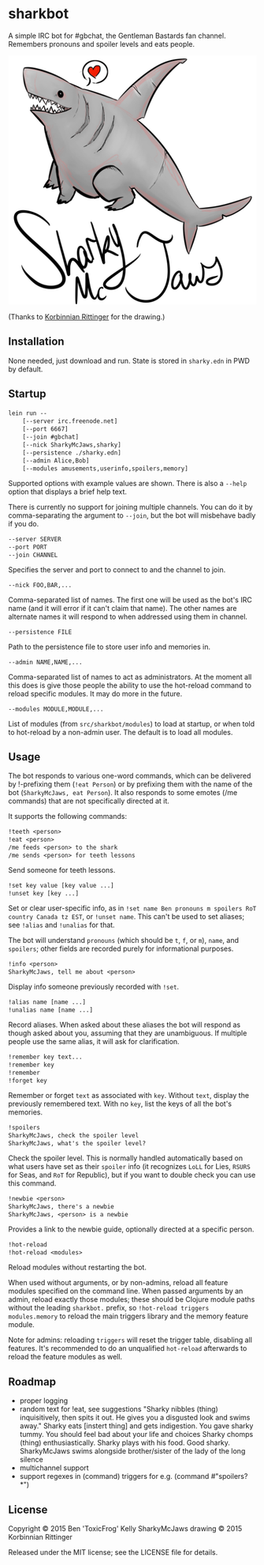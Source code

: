 # sharkbot

A simple IRC bot for #gbchat, the Gentleman Bastards fan channel. Remembers pronouns and spoiler levels and eats people.

![kickin' rad shark portrait](https://raw.githubusercontent.com/ToxicFrog/sharkbot/master/sharky.png)

(Thanks to [Korbinnian Rittinger](http://korvidian.tumblr.com) for the drawing.)

## Installation

None needed, just download and run. State is stored in `sharky.edn` in PWD by default.

## Startup

    lein run --
        [--server irc.freenode.net]
        [--port 6667]
        [--join #gbchat]
        [--nick SharkyMcJaws,sharky]
        [--persistence ./sharky.edn]
        [--admin Alice,Bob]
        [--modules amusements,userinfo,spoilers,memory]

Supported options with example values are shown. There is also a `--help` option that displays a brief help text.

There is currently no support for joining multiple channels. You can do it by comma-separating the argument to `--join`, but the bot will misbehave badly if you do.

    --server SERVER
    --port PORT
    --join CHANNEL

Specifies the server and port to connect to and the channel to join.

    --nick FOO,BAR,...

Comma-separated list of names. The first one will be used as the bot's IRC name (and it will error if it can't claim that name). The other names are alternate names it will respond to when addressed using them in channel.

    --persistence FILE

Path to the persistence file to store user info and memories in.

    --admin NAME,NAME,...

Comma-separated list of names to act as administrators. At the moment all this does is give those people the ability to use the hot-reload command to reload specific modules. It may do more in the future.

    --modules MODULE,MODULE,...

List of modules (from `src/sharkbot/modules`) to load at startup, or when told to hot-reload by a non-admin user. The default is to load all modules.

## Usage

The bot responds to various one-word commands, which can be delivered by !-prefixing them (`!eat Person`) or by prefixing them with the name of the bot (`SharkyMcJaws, eat Person`). It also responds to some emotes (/me commands) that are not specifically directed at it.

It supports the following commands:

    !teeth <person>
    !eat <person>
    /me feeds <person> to the shark
    /me sends <person> for teeth lessons

Send someone for teeth lessons.

    !set key value [key value ...]
    !unset key [key ...]

Set or clear user-specific info, as in `!set name Ben pronouns m spoilers RoT country Canada tz EST`, or `!unset name`. This can't be used to set aliases; see `!alias` and `!unalias` for that.

The bot will understand `pronouns` (which should be `t`, `f`, or `m`), `name`, and `spoilers`; other fields are recorded purely for informational purposes.

    !info <person>
    SharkyMcJaws, tell me about <person>

Display info someone previously recorded with `!set`.

    !alias name [name ...]
    !unalias name [name ...]

Record aliases. When asked about these aliases the bot will respond as though asked about you, assuming that they are unambiguous. If multiple people use the same alias, it will ask for clarification.

    !remember key text...
    !remember key
    !remember
    !forget key

Remember or forget `text` as associated with `key`. Without `text`, display the previously remembered text. With no `key`, list the keys of all the bot's memories.

    !spoilers
    SharkyMcJaws, check the spoiler level
    SharkyMcJaws, what's the spoiler level?

Check the spoiler level. This is normally handled automatically based on what users have set as their `spoiler` info (it recognizes `LoLL` for Lies, `RSURS` for Seas, and `RoT` for Republic), but if you want to double check you can use this command.

    !newbie <person>
    SharkyMcJaws, there's a newbie
    SharkyMcJaws, <person> is a newbie

Provides a link to the newbie guide, optionally directed at a specific person.

    !hot-reload
    !hot-reload <modules>

Reload modules without restarting the bot.

When used without arguments, or by non-admins, reload all feature modules specified on the command line. When passed arguments by an admin, reload exactly those modules; these should be Clojure module paths without the leading `sharkbot.` prefix, so `!hot-reload triggers modules.memory` to reload the main triggers library and the memory feature module.

Note for admins: reloading `triggers` will reset the trigger table, disabling all features. It's recommended to do an unqualified `hot-reload` afterwards to reload the feature modules as well.

## Roadmap

- proper logging
- random text for !eat, see suggestions
  <Ariaste> "Sharky nibbles (thing) inquisitively, then spits it out. He gives you a disgusted look and swims away."
  <booty> Sharky eats [instert thing] and gets indigestion. You gave sharky tummy. You should feel bad about your life and choices
  <Ariaste> Sharky chomps (thing) enthusiastically.
  <booty> Sharky plays with his food. Good sharky.
  <semirose> SharkyMcJaws swims alongside brother/sister of the lady of the long silence
- multichannel support
- support regexes in (command) triggers for e.g. (command #"spoilers\?*")

## License

Copyright © 2015 Ben 'ToxicFrog' Kelly
SharkyMcJaws drawing © 2015 Korbinnian Rittinger

Released under the MIT license; see the LICENSE file for details.

